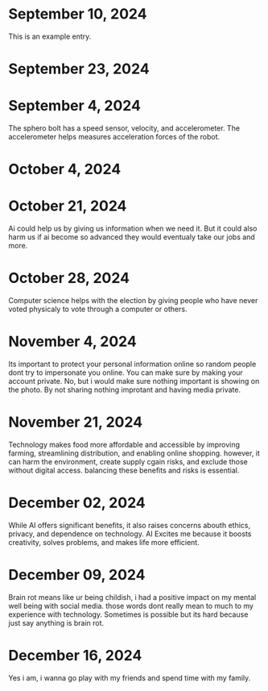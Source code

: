# September 10, 2024

This is an example entry.
# September 23, 2024
# September 4, 2024
The sphero bolt has a speed sensor, velocity, and accelerometer.
The accelerometer helps measures acceleration forces of the robot.                                                                             
# October 4, 2024
# October 21, 2024
Ai could help us by giving us information when we need it.
But it could also harm us if ai become so advanced they would eventualy take our jobs and more.
# October 28, 2024
Computer science helps with the election by giving people who have never voted physicaly to vote through a computer or others.
# November 4, 2024
Its important to protect your personal information online so random people dont try to impersonate you online. You can make sure by making your account private. No, but i would make sure nothing important is showing on the photo. By not sharing nothing improtant and having media private.
# November 21, 2024
Technology makes food more affordable and accessible by improving farming, streamlining distribution, and enabling online shopping. however, it can harm the environment, create supply cgain risks, and exclude those without digital access. balancing these benefits and risks is essential.
# December 02, 2024
While AI offers significant benefits, it also raises concerns abouth ethics, privacy, and dependence on technology.
AI Excites me because it boosts creativity, solves problems, and makes life more efficient.
# December 09, 2024
Brain rot means like ur being childish, i had a positive impact on my mental well being with social media.
those words dont really mean to much to my experience with technology.
Sometimes is possible but its hard because just say anything is brain rot.
# December 16, 2024
Yes i am, i wanna go play with my friends and spend time with my family.
